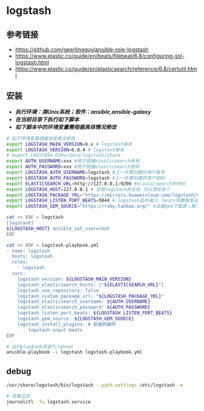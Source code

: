 # logstash

## 参考链接

- https://github.com/geerlingguy/ansible-role-logstash
- https://www.elastic.co/guide/en/beats/filebeat/6.8/configuring-ssl-logstash.html
- https://www.elastic.co/guide/en/elasticsearch/reference/6.8/certutil.html

## 安装

- ***执行环境：类Unix系统；软件：ansible,ansible-galaxy***
- ***在当前目录下执行如下脚本***
- ***如下脚本中的环境变量需根据具体情况修改***

```sh
# 如下环境变量根据具体情况修改
export LOGSTASH_MAIN_VERSION=6.x # logstash版本
export LOGSTASH_VERSION=6.8.4 # logstash版本
# export LOGSTASH_DIR=/data/logstash/share
export AUTH_USERNAME=xxx #用于链接elasticsearch账号
export AUTH_PASSWORD=xxx #用于链接elasticsearch密码
export LOGSTASH_AUTH_USERNAME=logstash #上一步骤创建的用户账号
export LOGSTASH_AUTH_PASSWORD=logstash #上一步骤创建的用户密码
export ELASTICSEARCH_URL=http://127.0.0.1:9200 #elasticsearch的地址
export LOGSTASH_HOST=127.0.0.1 # 安装logstash的主机 可以添加多个
export LOGSTASH_PACKAGE_YRL="https://mirrors.huaweicloud.com/logstash/${LOGSTASH_VERSION}/logstash-${LOGSTASH_VERSION}.rpm" #logstash rpm包下载地址（使用华为的镜像）
export LOGSTASH_LISTEN_PORT_BEATS=5044 # logstash监听端口，beats将数据发送这个端口，然后由logstash转发或者处理
export LOGSTASH_GEM_SOUECE="https://ruby.taobao.org/" #设置gem下载源；解决插件无法下载问题

cat << EOF > logstash
[logstash]
${LOGSTASH_HOST} ansible_ssh_user=root
EOF

cat << EOF > logstash-playbook.yml
- name: logstash
  hosts: logstash
  roles:
    - logstash
  vars:
    logstash_version: ${LOGSTASH_MAIN_VERSION}
    logstash_elasticsearch_hosts: ["${ELASTICSEARCH_URL}"]
    logstash_use_repository: false
    logstash_custom_package_url: "${LOGSTASH_PACKAGE_YRL}"
    logstash_elasticsearch_username: ${AUTH_USERNAME}
    logstash_elasticsearch_password: ${AUTH_PASSWORD}
    logstash_listen_port_beats: ${LOGSTASH_LISTEN_PORT_BEATS}
    logstash_gem_source: ${LOGSTASH_GEM_SOUECE}
    logstash_install_plugins: # 安装的插件
      - logstash-input-beats
EOF

# 运行playbook安装filebeat
ansible-playbook -i logstash logstash-playbook.yml
```

## debug

```sh
/usr/share/logstash/bin/logstash --path.settings /etc/logstash -e

# 查看日志
journalctl -fu logstash.service
```